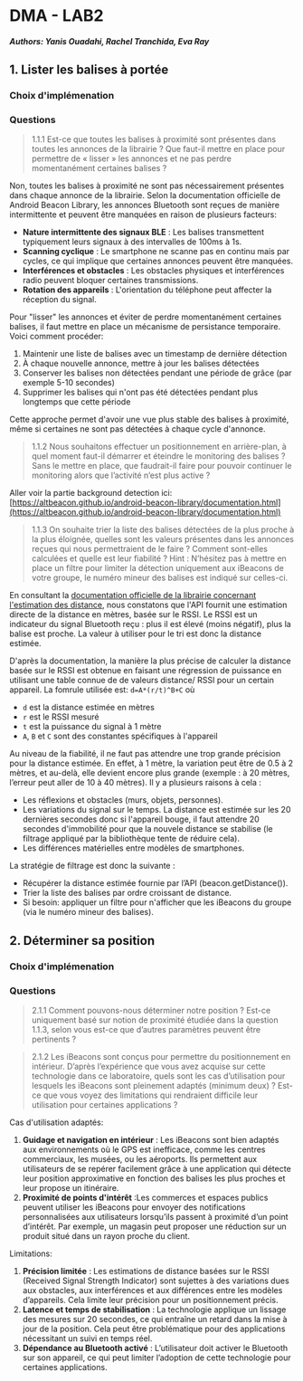 # DMA - LAB2

##### Authors: Yanis Ouadahi, Rachel Tranchida, Eva Ray

## 1. Lister les balises à portée

### Choix d'implémenation

### Questions

> 1.1.1 Est-ce que toutes les balises à proximité sont présentes dans toutes les annonces de la
> librairie ? Que faut-il mettre en place pour permettre de « lisser » les annonces et ne pas
> perdre momentanément certaines balises ?

Non, toutes les balises à proximité ne sont pas nécessairement présentes dans chaque annonce de la
librairie. Selon la documentation officielle de Android Beacon Library, les annonces Bluetooth sont
reçues de manière intermittente et peuvent être manquées en raison de plusieurs facteurs:

- __Nature intermittente des signaux BLE__ : Les balises transmettent typiquement leurs signaux à
  des
  intervalles de 100ms à 1s.
- __Scanning cyclique__ : Le smartphone ne scanne pas en continu mais par cycles, ce qui implique
  que
  certaines annonces peuvent être manquées.
- __Interférences et obstacles__ : Les obstacles physiques et interférences radio peuvent bloquer
  certaines transmissions.
- __Rotation des appareils__ : L'orientation du téléphone peut affecter la réception du signal.

Pour "lisser" les annonces et éviter de perdre momentanément certaines balises, il faut mettre en
place un mécanisme de persistance temporaire. Voici comment procéder:

1. Maintenir une liste de balises avec un timestamp de dernière détection
2. À chaque nouvelle annonce, mettre à jour les balises détectées
3. Conserver les balises non détectées pendant une période de grâce (par exemple 5-10 secondes)
4. Supprimer les balises qui n'ont pas été détectées pendant plus longtemps que cette période

Cette approche permet d'avoir une vue plus stable des balises à proximité, même si certaines ne
sont pas détectées à chaque cycle d'annonce.

> 1.1.2 Nous souhaitons effectuer un positionnement en arrière-plan, à quel moment faut-il démarrer
> et éteindre le monitoring des balises ? Sans le mettre en place, que faudrait-il faire pour
> pouvoir continuer le monitoring alors que l’activité n’est plus active ?

Aller voir la partie background detection
ici: [https://altbeacon.github.io/android-beacon-library/documentation.html](https://altbeacon.github.io/android-beacon-library/documentation.html)

> 1.1.3 On souhaite trier la liste des balises détectées de la plus proche à la plus éloignée,
> quelles sont
> les valeurs présentes dans les annonces reçues qui nous permettraient de le faire ? Comment
> sont-elles calculées et quelle est leur fiabilité ?
> Hint : N’hésitez pas à mettre en place un filtre pour limiter la détection uniquement aux iBeacons
> de
> votre groupe, le numéro mineur des balises est indiqué sur celles-ci.

En consultant
la [documentation officielle de la librairie concernant l'estimation des distance](https://altbeacon.github.io/android-beacon-library/distance-calculations.html),
nous constatons que l'API fournit une estimation directe de la distance en mètres, basée sur le
RSSI. Le RSSI est un indicateur du signal Bluetooth reçu : plus il est élevé (moins négatif),
plus la balise est proche. La valeur à utiliser pour le tri est donc la distance estimée.

D'après la documentation, la manière la plus précise de calculer la distance basée sur le RSSI est
obtenue en faisant une régression de puissance en utilisant une table connue de de valeurs distance/
RSSI pour un certain appareil. La fomrule utilisée est: `d=A*(r/t)^B+C` où

- `d` est la distance estimée en mètres
- `r` est le RSSI mesuré
- `t` est la puissance du signal à 1 mètre
- `A`, `B` et `C` sont des constantes spécifiques à l'appareil

Au niveau de la fiabilité, il ne faut pas attendre une trop grande précision pour la distance
estimée.
En effet, à 1 mètre, la variation peut être de 0.5 à 2 mètres, et au-delà, elle devient encore plus
grande (exemple : à 20 mètres, l’erreur peut aller de 10 à 40 mètres). Il y a plusieurs raisons à
cela :

- Les réflexions et obstacles (murs, objets, personnes).
- Les variations du signal sur le temps. La distance est estimée sur les 20 dernières secondes donc
  si l'appareil bouge, il faut attendre 20 secondes d'immobilité pour que la nouvele distance se
  stabilise (le filtrage appliqué par la bibliothèque tente de réduire cela).
- Les différences matérielles entre modèles de smartphones.

La stratégie de filtrage est donc la suivante :

- Récupérer la distance estimée fournie par l’API (beacon.getDistance()).
- Trier la liste des balises par ordre croissant de distance.
- Si besoin: appliquer un filtre pour n'afficher que les iBeacons du groupe (via le numéro mineur
  des balises).

## 2. Déterminer sa position

### Choix d'implémenation

### Questions

> 2.1.1 Comment pouvons-nous déterminer notre position ? Est-ce uniquement basé sur notion de
> proximité étudiée dans la question 1.1.3, selon vous est-ce que d’autres paramètres peuvent
> être pertinents ?

> 2.1.2 Les iBeacons sont conçus pour permettre du positionnement en intérieur. D’après l’expérience
> que vous avez acquise sur cette technologie dans ce laboratoire, quels sont les cas d’utilisation
> pour lesquels les iBeacons sont pleinement adaptés (minimum deux) ? Est-ce que vous voyez
> des limitations qui rendraient difficile leur utilisation pour certaines applications ?

Cas d'utilisation adaptés:

1. __Guidage et navigation en intérieur__ : Les iBeacons sont bien adaptés aux environnements où le
   GPS est inefficace, comme les centres commerciaux, les musées, ou les aéroports. Ils permettent
   aux utilisateurs de se repérer facilement grâce à une application qui détecte leur position
   approximative en fonction des balises les plus proches et leur propose un itinéraire.
2. __Proximité de points d'intérêt__ :Les commerces et espaces publics peuvent utiliser les iBeacons
   pour envoyer des notifications personnalisées aux utilisateurs lorsqu’ils passent à proximité
   d’un point d’intérêt. Par exemple, un magasin peut proposer une réduction sur un produit situé
   dans un rayon proche du client.

Limitations:

1. __Précision limitée__ : Les estimations de distance basées sur le RSSI (Received Signal Strength
   Indicator) sont sujettes à des variations dues aux obstacles, aux interférences et aux
   différences entre les modèles d’appareils. Cela limite leur précision pour un positionnement
   précis.
2. __Latence et temps de stabilisation__ : La technologie applique un lissage des mesures sur
   20 secondes, ce qui entraîne un retard dans la mise à jour de la position. Cela peut être
   problématique pour des applications nécessitant un suivi en temps réel.
3. __Dépendance au Bluetooth activé__ : L’utilisateur doit activer le Bluetooth sur son appareil, ce
   qui peut limiter l’adoption de cette technologie pour certaines applications.